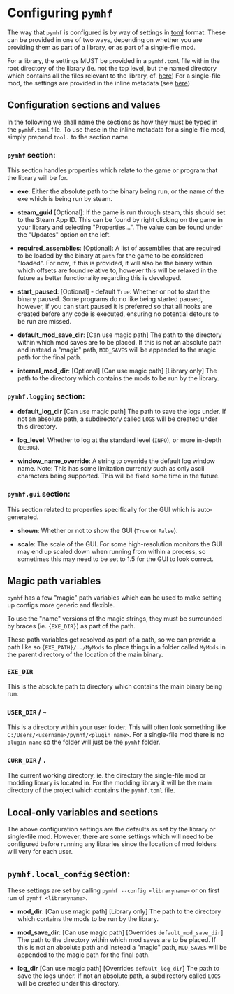 # Configuring `pymhf`

The way that `pymhf` is configured is by way of settings in [toml](https://toml.io/en/) format.
These can be provided in one of two ways, depending on whether you are providing them as part of a library, or as part of a single-file mod.

For a library, the settings MUST be provided in a `pymhf.toml` file within the root directory of the library (ie. not the top level, but the named directory which contains all the files relevant to the library, cf. [here](../writing_libraries.md))
For a single-file mod, the settings are provided in the inline metadata (see [here](../single_file_mods.md))

## Configuration sections and values

In the following we shall name the sections as how they must be typed in the `pymhf.toml` file. To use these in the inline metadata for a single-file mod, simply prepend `tool.` to the section name.

### `pymhf` section:

This section handles properties which relate to the game or program that the library will be for.

- **exe**: Either the absolute path to the binary being run, or the name of the exe which is being run by steam.

- **steam_guid** [Optional]: If the game is run through steam, this should set to the Steam App ID. This can be found by right clicking on the game in your library and selecting "Properties...". The value can be found under the "Updates" option on the left.

- **required_assemblies**: [Optional]: A list of assemblies that are required to be loaded by the binary at `path` for the game to be considered "loaded". For now, if this is provided, it will also be the binary within which offsets are found relative to, however this will be relaxed in the future as better functionality regarding this is developed.

- **start_paused**: [Optional] - default `True`: Whether or not to start the binary paused. Some programs do no like being started paused, however, if you can start paused it is preferred so that all hooks are created before any code is executed, ensuring no potential detours to be run are missed.

- **default_mod_save_dir**: [Can use magic path] The path to the directory within which mod saves are to be placed. If this is not an absolute path and instead a "magic" path, `MOD_SAVES` will be appended to the magic path for the final path.

- **internal_mod_dir**: [Optional] [Can use magic path] [Library only] The path to the directory which contains the mods to be run by the library.

### `pymhf.logging` section:

- **default_log_dir** [Can use magic path] The path to save the logs under. If not an absolute path, a subdirectory called `LOGS` will be created under this directory.

- **log_level**: Whether to log at the standard level (`INFO`), or more in-depth (`DEBUG`).

- **window_name_override**: A string to override the default log window name. Note: This has some limitation currently such as only ascii characters being supported. This will be fixed some time in the future.

### `pymhf.gui` section:

This section related to properties specifically for the GUI which is auto-generated.

- **shown**: Whether or not to show the GUI (`True` or `False`).

- **scale**: The scale of the GUI. For some high-resolution monitors the GUI may end up scaled down when running from within a process, so sometimes this may need to be set to 1.5 for the GUI to look correct.


## Magic path variables

`pymhf` has a few "magic" path variables which can be used to make setting up configs more generic and flexible.

To use the "name" versions of the magic strings, they must be surrounded by braces (ie. `{EXE_DIR}`) as part of the path.

These path variables get resolved as part of a path, so we can provide a path like so `{EXE_PATH}/../MyMods` to place things in a folder called `MyMods` in the parent directory of the location of the main binary.

### `EXE_DIR`

This is the absolute path to directory which contains the main binary being run.

### `USER_DIR` / `~`

This is a directory within your user folder. This will often look something like `C:/Users/<username>/pymhf/<plugin name>`. For a single-file mod there is no `plugin name` so the folder will just be the `pymhf` folder.

### `CURR_DIR` / `.`

The current working directory, ie. the directory the single-file mod or modding library is located in. For the modding library it will be the main directory of the project which contains the `pymhf.toml` file.


## Local-only variables and sections

The above configuration settings are the defaults as set by the library or single-file mod. However, there are some settings which will need to be configured before running any libraries since the location of mod folders will very for each user.

## `pymhf.local_config` section:

These settings are set by calling `pymhf --config <libraryname>` or on first run of `pymhf <libraryname>`.

- **mod_dir**: [Can use magic path] [Library only] The path to the directory which contains the mods to be run by the library.

- **mod_save_dir**: [Can use magic path] [Overrides `default_mod_save_dir`] The path to the directory within which mod saves are to be placed. If this is not an absolute path and instead a "magic" path, `MOD_SAVES` will be appended to the magic path for the final path.

- **log_dir** [Can use magic path] [Overrides `default_log_dir`] The path to save the logs under. If not an absolute path, a subdirectory called `LOGS` will be created under this directory.
